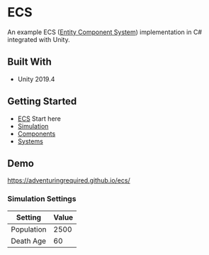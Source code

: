 # ECS

An example ECS ([Entity Component System](https://en.wikipedia.org/wiki/Entity_component_system)) implementation in C# integrated with Unity.

## Built With

- Unity 2019.4

## Getting Started

- [ECS](Assets/ECS) Start here
- [Simulation](Assets/Scripts/Simulation.cs)
- [Components](Assets/Scripts/Components)
- [Systems](Assets/Scripts/Systems)

## Demo

https://adventuringrequired.github.io/ecs/

### Simulation Settings

| Setting    | Value |
| ---------- | ----- |
| Population | 2500  |
| Death Age  | 60    |
